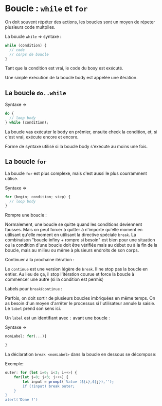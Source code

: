 # Boucle : `while` et `for`

On doit souvent répéter des actions, les boucles sont un moyen de répeter plusieurs code multpiles.

La boucle `while` => syntaxe :

```javascript
while (condition) {
  // code
  // corps de boucle
}
```

Tant que la condition est vrai, le code du bosy est exécuté.

Une simple exécution de la boucle body est appelée une itération.

## La boucle `do..while`

Syntaxe =>

```javascript
do {
  // loop body
} while (condition);
```

La boucle vas exécuter le body en prémier, ensuite check la condition, et, si c'est vrai, exécute encore et encore.

Forme de syntaxe utilisé si la boucle body s'exécute au moins une fois.

## La boucle `for`

La boucle `for` est plus complexe, mais c'est aussi le plus courramment utilisé.

Syntaxe =>

```javascript
for (begin; condition; step) {
  // loop body
}
```

Rompre une boucle :

Normalement, une boucle se quitte quand les conditions deviennent fausses. Mais on peut forcer à quitter à n'importe qu'elle moment en utilisant qu'elle moment en utilisant la directive spéciale `break`. La combinaison "boucle infiny + rompre si besoin" est bien pour une situation ou la condition d'une boucle doit être vérifiée mais au début ou à la fin de la boucle, mais au milieu ou même à plusieurs endroits de son corps.

Continuer à la prochaine itération :

Le `continue` est une version légère de `break`. Il ne stop pas la boucle en entier. Au lieu de ça, il stop l'itération courue et force la boucle à commencer une autre (si la condition est permis)

Labels pour `break`/`continue` :

Parfois, on doit sortir de plusieurs boucles imbriquées en même temps. On as besoin d'un moyen d'arrêter le processus si l'utilisateur annule la saisie. Le `label` prend son sens ici.

Un `label` est un identifiant avec `:` avant une boucle :

Syntaxe =>

```javascript
nomLabel: for(...){

}
```

La déclaration `break <nomLabel>` dans la boucle en dessous se décompose:

Exemple:

```javascript
outer: for (let i=0; i<3; i++>) {
    for(let j=0; j<3; j++>) {
        let input = prompt(`Value (${i},${j}),'');
        if (!input) break outer;
    }
}
alert('Done !')
```
